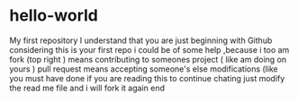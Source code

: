 # hello-world
My first repository
I understand that you are just beginning with Github considering this is your first repo 
i could be of some help ,because i too am
fork (top right ) means contributing to someones project ( like am doing on yours )
pull request means accepting someone's else modifications (like you must have done if you are reading this
to continue chating just modify the read me file and i will fork it again
end
